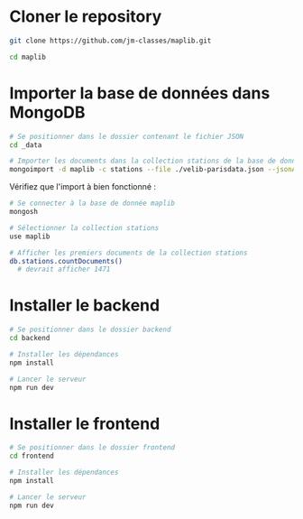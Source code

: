 # Cloner le repository

```bash
git clone https://github.com/jm-classes/maplib.git

cd maplib
```

# Importer la base de données dans MongoDB

```bash
# Se positionner dans le dossier contenant le fichier JSON
cd _data

# Importer les documents dans la collection stations de la base de donnée maplib
mongoimport -d maplib -c stations --file ./velib-parisdata.json --jsonArray --drop
```

Vérifiez que l'import à bien fonctionné :

```bash
# Se connecter à la base de donnée maplib
mongosh

# Sélectionner la collection stations
use maplib

# Afficher les premiers documents de la collection stations
db.stations.countDocuments()
  # devrait afficher 1471
```

# Installer le backend

```bash
# Se positionner dans le dossier backend
cd backend

# Installer les dépendances
npm install

# Lancer le serveur
npm run dev
```

# Installer le frontend

```bash
# Se positionner dans le dossier frontend
cd frontend

# Installer les dépendances
npm install

# Lancer le serveur
npm run dev
```